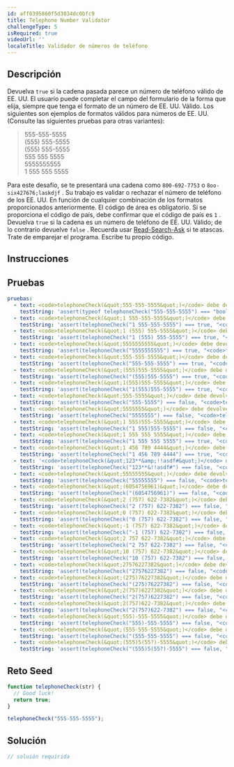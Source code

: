 ```yaml
---
id: aff0395860f5d3034dc0bfc9
title: Telephone Number Validator
challengeType: 5
isRequired: true
videoUrl: ''
localeTitle: Validador de números de teléfono
---
```


## Descripción
<section id="descripción"> Devuelva <code>true</code> si la cadena pasada parece un número de teléfono válido de EE. UU. El usuario puede completar el campo del formulario de la forma que elija, siempre que tenga el formato de un número de EE. UU. Válido. Los siguientes son ejemplos de formatos válidos para números de EE. UU. (Consulte las siguientes pruebas para otras variantes): <blockquote> 555-555-5555 <br> (555) 555-5555 <br> (555) 555-5555 <br> 555 555 5555 <br> 5555555555 <br> 1 555 555 5555 </blockquote> Para este desafío, se te presentará una cadena como <code>800-692-7753</code> o <code>8oo-six427676;laskdjf</code> . Su trabajo es validar o rechazar el número de teléfono de los EE. UU. En función de cualquier combinación de los formatos proporcionados anteriormente. El código de área es obligatorio. Si se proporciona el código de país, debe confirmar que el código de país es <code>1</code> . Devuelva <code>true</code> si la cadena es un número de teléfono de EE. UU. Válido; de lo contrario devuelve <code>false</code> . Recuerda usar <a href="http://forum.freecodecamp.org/t/how-to-get-help-when-you-are-stuck/19514" target="_blank">Read-Search-Ask</a> si te atascas. Trate de emparejar el programa. Escribe tu propio código. </section>

## Instrucciones
<section id="instrucciones">
</section>

## Pruebas
<section id='pruebas'>

```yml
pruebas:
  - text: <code>telephoneCheck(&quot;555-555-5555&quot;)</code> debe devolver un valor booleano.
    testString: 'assert(typeof telephoneCheck("555-555-5555") === "boolean", "<code>telephoneCheck("555-555-5555")</code> should return a boolean.");'
  - text: <code>telephoneCheck(&quot;1 555-555-5555&quot;)</code> debe devolver el valor verdadero.
    testString: 'assert(telephoneCheck("1 555-555-5555") === true, "<code>telephoneCheck("1 555-555-5555")</code> should return true.");'
  - text: <code>telephoneCheck(&quot;1 (555) 555-5555&quot;)</code> debe devolver verdadero.
    testString: 'assert(telephoneCheck("1 (555) 555-5555") === true, "<code>telephoneCheck("1 (555) 555-5555")</code> should return true.");'
  - text: <code>telephoneCheck(&quot;5555555555&quot;)</code> debe devolver verdadero.
    testString: 'assert(telephoneCheck("5555555555") === true, "<code>telephoneCheck("5555555555")</code> should return true.");'
  - text: <code>telephoneCheck(&quot;555-555-5555&quot;)</code> debe devolver verdadero.
    testString: 'assert(telephoneCheck("555-555-5555") === true, "<code>telephoneCheck("555-555-5555")</code> should return true.");'
  - text: <code>telephoneCheck(&quot;(555)555-5555&quot;)</code> debe devolver verdadero.
    testString: 'assert(telephoneCheck("(555)555-5555") === true, "<code>telephoneCheck("(555)555-5555")</code> should return true.");'
  - text: <code>telephoneCheck(&quot;1(555)555-5555&quot;)</code> debe devolver verdadero.
    testString: 'assert(telephoneCheck("1(555)555-5555") === true, "<code>telephoneCheck("1(555)555-5555")</code> should return true.");'
  - text: <code>telephoneCheck(&quot;555-5555&quot;)</code> debe devolver falso.
    testString: 'assert(telephoneCheck("555-5555") === false, "<code>telephoneCheck("555-5555")</code> should return false.");'
  - text: <code>telephoneCheck(&quot;5555555&quot;)</code> debe devolver falso.
    testString: 'assert(telephoneCheck("5555555") === false, "<code>telephoneCheck("5555555")</code> should return false.");'
  - text: <code>telephoneCheck(&quot;1 555)555-5555&quot;)</code> debe devolver falso.
    testString: 'assert(telephoneCheck("1 555)555-5555") === false, "<code>telephoneCheck("1 555)555-5555")</code> should return false.");'
  - text: <code>telephoneCheck(&quot;1 555 555 5555&quot;)</code> debe devolver verdadero.
    testString: 'assert(telephoneCheck("1 555 555 5555") === true, "<code>telephoneCheck("1 555 555 5555")</code> should return true.");'
  - text: <code>telephoneCheck(&quot;1 456 789 4444&quot;)</code> debe devolver verdadero.
    testString: 'assert(telephoneCheck("1 456 789 4444") === true, "<code>telephoneCheck("1 456 789 4444")</code> should return true.");'
  - text: '<code>telephoneCheck(&quot;123**&amp;!!asdf#&quot;)</code> debe devolver falso.'
    testString: 'assert(telephoneCheck("123**&!!asdf#") === false, "<code>telephoneCheck("123**&!!asdf#")</code> should return false.");'
  - text: <code>telephoneCheck(&quot;55555555&quot;)</code> debe devolver falso.
    testString: 'assert(telephoneCheck("55555555") === false, "<code>telephoneCheck("55555555")</code> should return false.");'
  - text: <code>telephoneCheck(&quot;(6054756961)&quot;)</code> debe devolver falso
    testString: 'assert(telephoneCheck("(6054756961)") === false, "<code>telephoneCheck("(6054756961)")</code> should return false");'
  - text: <code>telephoneCheck(&quot;2 (757) 622-7382&quot;)</code> debe devolver falso.
    testString: 'assert(telephoneCheck("2 (757) 622-7382") === false, "<code>telephoneCheck("2 (757) 622-7382")</code> should return false.");'
  - text: <code>telephoneCheck(&quot;0 (757) 622-7382&quot;)</code> debe devolver falso.
    testString: 'assert(telephoneCheck("0 (757) 622-7382") === false, "<code>telephoneCheck("0 (757) 622-7382")</code> should return false.");'
  - text: <code>telephoneCheck(&quot;-1 (757) 622-7382&quot;)</code> debe devolver falso
    testString: 'assert(telephoneCheck("-1 (757) 622-7382") === false, "<code>telephoneCheck("-1 (757) 622-7382")</code> should return false");'
  - text: <code>telephoneCheck(&quot;2 757 622-7382&quot;)</code> debe devolver falso.
    testString: 'assert(telephoneCheck("2 757 622-7382") === false, "<code>telephoneCheck("2 757 622-7382")</code> should return false.");'
  - text: <code>telephoneCheck(&quot;10 (757) 622-7382&quot;)</code> debe devolver falso.
    testString: 'assert(telephoneCheck("10 (757) 622-7382") === false, "<code>telephoneCheck("10 (757) 622-7382")</code> should return false.");'
  - text: <code>telephoneCheck(&quot;27576227382&quot;)</code> debe devolver falso.
    testString: 'assert(telephoneCheck("27576227382") === false, "<code>telephoneCheck("27576227382")</code> should return false.");'
  - text: <code>telephoneCheck(&quot;(275)76227382&quot;)</code> debe devolver falso.
    testString: 'assert(telephoneCheck("(275)76227382") === false, "<code>telephoneCheck("(275)76227382")</code> should return false.");'
  - text: <code>telephoneCheck(&quot;2(757)6227382&quot;)</code> debe devolver falso.
    testString: 'assert(telephoneCheck("2(757)6227382") === false, "<code>telephoneCheck("2(757)6227382")</code> should return false.");'
  - text: <code>telephoneCheck(&quot;2(757)622-7382&quot;)</code> debe devolver falso.
    testString: 'assert(telephoneCheck("2(757)622-7382") === false, "<code>telephoneCheck("2(757)622-7382")</code> should return false.");'
  - text: <code>telephoneCheck(&quot;555)-555-5555&quot;)</code> debe devolver falso.
    testString: 'assert(telephoneCheck("555)-555-5555") === false, "<code>telephoneCheck("555)-555-5555")</code> should return false.");'
  - text: <code>telephoneCheck(&quot;(555-555-5555&quot;)</code> debe devolver falso.
    testString: 'assert(telephoneCheck("(555-555-5555") === false, "<code>telephoneCheck("(555-555-5555")</code> should return false.");'
  - text: <code>telephoneCheck(&quot;(555)5(55?)-5555&quot;)</code> debe devolver falso.
    testString: 'assert(telephoneCheck("(555)5(55?)-5555") === false, "<code>telephoneCheck("(555)5(55?)-5555")</code> should return false.");'

```

</section>

## Reto Seed
<section id='retoSeed'>

<div id='js-seed'>

```js
function telephoneCheck(str) {
  // Good luck!
  return true;
}

telephoneCheck("555-555-5555");

```

</div>



</section>

## Solución
<section id='solución'>

```js
// soluión requirida
```
</section>
